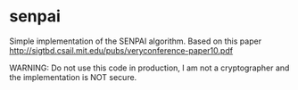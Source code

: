 # senpai
Simple implementation of the SENPAI algorithm.
Based on this paper
http://sigtbd.csail.mit.edu/pubs/veryconference-paper10.pdf

WARNING: Do not use this code in production, I am not a cryptographer and the implementation is NOT secure.
